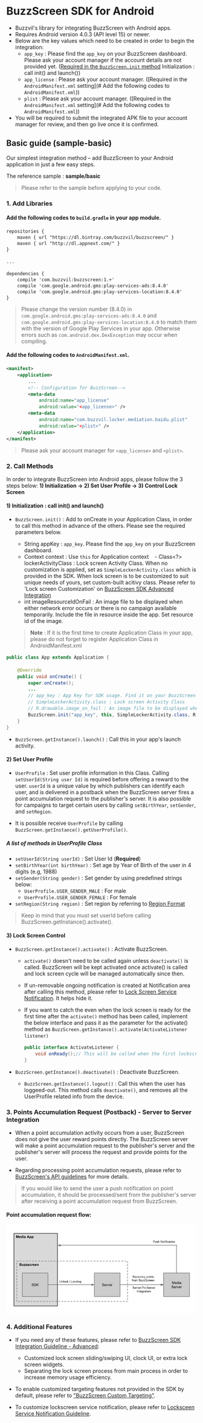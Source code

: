 # BuzzScreen SDK for Android
- Buzzvil's library for integrating BuzzScreen with Android apps.
- Requires Android version 4.0.3 (API level 15) or newer.
- Below are the key values which need to be created in order to begin the integration:
	* `app_key` : Please find the `app_key` on your BuzzScreen dashboard. Please ask your account manager if the account details are not provided yet. ([Required in the `BuzzScreen.init` method](#1) Initialization : call init() and launch())
	* `app_license` : Please ask your account manager. ([Required in the `AndroidManifest.xml` setting](# Add the following codes to `AndroidManifest.xml`))
	* `plist` : Please ask your account manager. ([Required in the `AndroidManifest.xml` setting](# Add the following codes to `AndroidManifest.xml`))
- You will be required to submit the integrated APK file to your account manager for review, and then go live once it is confirmed.


## Basic guide (sample-basic)
Our simplest integration method – add BuzzScreen to your Android application in just a few easy steps.

The reference sample : **sample/basic**
> Please refer to the sample before applying to your code.

### 1. Add Libraries

#### Add the following codes to `build.gradle` in your app module.

```
repositories {
    maven { url "https://dl.bintray.com/buzzvil/buzzscreen/" }
    maven { url "http://dl.appnext.com/" }
}

...

dependencies {
    compile 'com.buzzvil:buzzscreen:1.+'
    compile 'com.google.android.gms:play-services-ads:8.4.0'
    compile 'com.google.android.gms:play-services-location:8.4.0'
}

```
> Please change the version number (8.4.0) in `com.google.android.gms:play-services-ads:8.4.0` and `com.google.android.gms:play-services-location:8.4.0` to match them with the version of Google Play Services in your app.
Otherwise errors such as `com.android.dex.DexException` may occur when compiling.

#### Add the following codes to `AndroidManifest.xml`.
```Xml
<manifest>
    <application>
        ...
        <!-- Configuration for BuzzScreen-->
        <meta-data
            android:name="app_license"
            android:value="<app_license>" />
        <meta-data
            android:name="com.buzzvil.locker.mediation.baidu.plist"
            android:value="<plist>" />
    </application>
</manifest>
```
> Please ask your account manager for `<app_license>` and `<plist>`.

### 2. Call Methods
In order to integrate BuzzScreen into Android apps, please follow the 3 steps below:
	**1) Initialization -> 2) Set User Profile -> 3) Control Lock Screen**


#### 1) Initialization : call init() and launch()
- `BuzzScreen.init()` : Add to onCreate in your Application Class, in order to call this method in advance of the others. Please see the required parameters below.
   - String appKey : `app_key`. Please find the `app_key` on your BuzzScreen dashboard. 
    - Context context : Use `this` for Application context
    - Class<?> lockerActivityClass : Lock screen Activity Class. When no customization is applied, set as `SimpleLockerActivity.class` which is provided in the SDK. When lock screen is to be customized to suit unique needs of yours, set custom-built acitivy class. Please refer to 'Lock screen Customization' on [BuzzScreen SDK Advanced Integration](docs/ADVANCED-USAGE.md)
    - int imageResourceIdOnFail : An image file to be displayed when either network error occurs or there is no campaign available temporarily. Include the file in resource inside the app. Set resource id of the image.
 
     > **Note** : If it is the first time to create Application Class in your app, please do not forget to register Application Class in AndroidManifest.xml
     
```Java
public class App extends Application {

    @Override
    public void onCreate() {
        super.onCreate();
        ...
        // app_key : App Key for SDK usage. Find it on your BuzzScreen dashboard.
        // SimpleLockerActivity.class : Lock screen Activity Class
        // R.drawable.image_on_fail : An image file to be displayed when either network error occurs or there is no campaign available temporarily
        BuzzScreen.init("app_key", this, SimpleLockerActivity.class, R.drawable.image_on_fail);
    }
}
```

- `BuzzScreen.getInstance().launch()` : Call this in your app's launch activity.


#### 2) Set User Profile
- `UserProfile` : Set user profile information in this Class. Calling `setUserId(String user Id)` is required before offering a reward to the user. `userId` is a unique value by which publishers can identify each user, and is delivered in a postback when the BuzzScreen server fires a point accumulation request to the publisher's server. It is also possible for campaigns to target certain users by calling `setBirthYear`, `setGender`, and `setRegion`. 

- It is possible receive `UserProfile` by calling `BuzzScreen.getInstance().getUserProfile()`.

##### A list of methods in UserProfile Class
- `setUserId(String userId)` : Set User Id (**Required**)
- `setBirthYear(int birthYear)` : Set age by Year of Birth of the user in 4 digits (e.g, 1988)
- `setGender(String gender)` : Set gender by using predefined strings below: 
    - `UserProfile.USER_GENDER_MALE` : For male
    - `UserProfile.USER_GENDER_FEMALE` : For female
- `setRegion(String region)` : Set region by referring to [Region Format](docs/REGION-FORMAT.md)

> Keep in mind that you must set userId before calling BuzzScreen.getInstance().activate().


#### 3) Lock Screen Control
- `BuzzScreen.getInstance().activate()` : Activate BuzzScreen. 

    - `activate()` doesn't need to be called again unless `deactivate()` is called. BuzzScreen will be kept activated once activate() is called and lock screen cycle will be managed automatically since then. 

    - If un-removable ongoing notification is created at Notification area after calling this method, please refer to [Lock Screen Service Notification](docs/LOCKSCREEN-SERVICE-NOTIFICATION_EN.md). It helps hide it.
    
    - If you want to catch the even when the lock screen is ready for the first time after the `activate()` method has been called, implement the below interface and pass it as the parameter for the activate() method as `BuzzScreen.getInstance().activate(ActivateListener listener)`
          
        ```Java
        public interface ActivateListener {
            void onReady();// This will be called when the first lockscreen is ready to be shown.
        }
        ```   

- `BuzzScreen.getInstance().deactivate()` : Deactivate BuzzScreen.
    - `BuzzScreen.getInstance().logout()` : Call this when the user has loggeed-out. This method calls `deactivate()`, and removes all the UserProfile related info from the device.


### 3. Points Accumulation Request (Postback) - Server to Server Integration
- When a point accumulation activity occurs from a user, BuzzScreen does not give the user reward points directly. The BuzzScreen server will make a point accumulation request to the publisher's server and the publisher's server will process the request and provide points for the user.

- Regarding processing point accumulation requests, please refer to [BuzzScreen's API guidelines](docs/POSTBACK_EN.md) for more details.

> If you would like to send the user a push notification on point accumulation, it should be processed/sent from the publisher's server after receiving a point accumulation request from BuzzScreen.

#### Point accumulation request flow:
![Task Flow](docs/postback_flow.jpg)


### 4. Additional Features
- If you need any of these features, please refer to [BuzzScreen SDK Integration Guideline - Advanced](docs/ADVANCED-USAGE_EN.md):
    - Customized lock screen sliding/swiping UI, clock UI, or extra lock screen widgets.
    - Separating the lock screen process from main process in order to increase memory usage efficiency.

- To enable customized targeting features not provided in the SDK by default, please refer to ["BuzzScreen Custom Targeting"](docs/CUSTOM_TARGETING_EN.md).

- To customize lockscreen service notification, please refer to [Locksceen Service Notification Guideline](docs/LOCKSCREEN-SERVICE-NOTIFICATION_EN.md).
